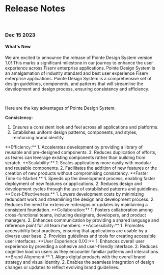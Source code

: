 # Release Notes

</br>

### Dec 15 2023

#### What's New

We are excited to announce the release of Pointe Design System version 1.0! This marks a significant milestone in our journey to enhance the user experience across Fiserv enterprise applications. Pointe Design System is an amalgamation of industry standard and best user experience Fiserv enterprise applications. Pointe Design System is a comprehensive set of design guidelines, components, and patterns that will streamline the development and design process, ensuring consistency and efficiency.

</br>

Here are the key advantages of Pointe Design System.

<span style="color:#333333">**Consistency:** </span><br>
1. Ensures a consistent look and feel across all applications and platforms.
2. Establishes uniform design patterns, components, and styles, reinforcing brand identity.

<span style="color:#333333">
**Efficiency:**
</span>
1. Accelerates development by providing a library of reusable and pre-designed components.
2. Reduces duplication of efforts, as teams can leverage existing components rather than building from scratch.

<span style="color:#333333">
**Scalability:**
</span>
1. Scales applications more easily with modular and reusable components.
2. Facilitates the addition of new features or the creation of new products without compromising consistency.

<span style="color:#333333">
**Faster Time-to-Market:**
</span>
1. Speeds up the development process, enabling faster deployment of new features or applications.
2. Reduces design and development cycles through the use of established patterns and guidelines.

<span style="color:#333333">
**Cost-Effectiveness:**
</span>
1. Lowers development costs by minimizing redundant work and streamlining the design and development process.
2. Reduces the need for extensive redesigns or updates by maintaining a consistent foundation.

<span style="color:#333333">
**Collaboration:**
</span>
1. Fosters collaboration among cross-functional teams, including designers, developers, and product managers.
2. Enhances communication by providing a shared language and reference point for all team members.

<span style="color:#333333">
**Accessibility:**
</span>
1. Promotes accessibility best practices, ensuring that applications are usable by a diverse user base.
2. Provides guidelines and tools for creating accessible user interfaces.

<span style="color:#333333">
**User Experience (UX):**
</span>
1. Enhances overall user experience by providing a cohesive and user-friendly interface.
2. Reduces cognitive load on users as they encounter familiar patterns and interactions.

<span style="color:#333333">
**Brand Alignment:**
</span>
1. Aligns digital products with the overall brand strategy and visual identity.
2. Enables the seamless integration of design changes or updates to reflect evolving brand guidelines.
